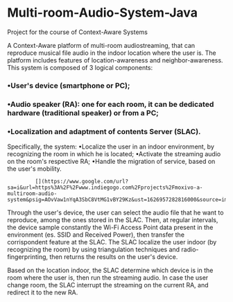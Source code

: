 # Multi-room-Audio-System-Java
Project for the course of Context-Aware Systems


A Context-Aware platform of multi-room audiostreaming, that can reproduce musical file audio in the indoor location where the user is.
The platform includes features of location-awareness and neighbor-awareness.  
This system is composed of 3 logical components:

### •User's device (smartphone or PC);
### •Audio speaker (RA): one for each room, it can be dedicated hardware (traditional speaker) or from a PC;
### •Localization and adaptment of contents Server (SLAC).

Specifically, the system: •Localize the user in an indoor environment, by recognizing the room in which he is located;
                          •Activate the streaming audio on the room's respective RA;
                          •Handle the migration of service, based on the user's mobility.
                          
             [](https://www.google.com/url?sa=i&url=https%3A%2F%2Fwww.indiegogo.com%2Fprojects%2Fmoxivo-a-multiroom-audio-system&psig=AOvVaw1nYqA3SbC8VtMG1vBY29Kz&ust=1626957282816000&source=images&cd=vfe&ved=0CAoQjRxqFwoTCICmnbSW9PECFQAAAAAdAAAAABAq)
                          
Through the user's device, the user can select the audio file that he want to reproduce, among the ones stored in the SLAC.
Then, at regular intervals, the device sample constantly the Wi-Fi Access Point data present in the environment (es.  SSID and Received Power), then transfer the corrispondent feature at the SLAC.
The SLAC localize the user indoor (by recognizing the room) by using triangulation techniques and radio-fingerprinting, then returns the results on the user's device.

Based on the location indoor, the SLAC determine which device is in the room where the user is, then run the streaming audio.
In case the user change room, the SLAC interrupt the streaming on the current RA, and redirect it to the new RA.
